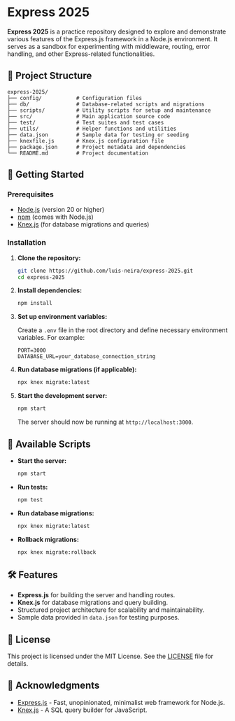 # Express 2025

**Express 2025** is a practice repository designed to explore and demonstrate various features of the Express.js framework in a Node.js environment. It serves as a sandbox for experimenting with middleware, routing, error handling, and other Express-related functionalities.

## 📁 Project Structure

```
express-2025/
├── config/           # Configuration files
├── db/               # Database-related scripts and migrations
├── scripts/          # Utility scripts for setup and maintenance
├── src/              # Main application source code
├── test/             # Test suites and test cases
├── utils/            # Helper functions and utilities
├── data.json         # Sample data for testing or seeding
├── knexfile.js       # Knex.js configuration file
├── package.json      # Project metadata and dependencies
└── README.md         # Project documentation
```

## 🚀 Getting Started

### Prerequisites

* [Node.js](https://nodejs.org/) (version 20 or higher)
* [npm](https://www.npmjs.com/) (comes with Node.js)
* [Knex.js](https://knexjs.org/) (for database migrations and queries)

### Installation

1. **Clone the repository:**

   ```bash
   git clone https://github.com/luis-neira/express-2025.git
   cd express-2025
   ```

2. **Install dependencies:**

   ```bash
   npm install
   ```

3. **Set up environment variables:**

   Create a `.env` file in the root directory and define necessary environment variables. For example:

   ```env
   PORT=3000
   DATABASE_URL=your_database_connection_string
   ```

4. **Run database migrations (if applicable):**

   ```bash
   npx knex migrate:latest
   ```

5. **Start the development server:**

   ```bash
   npm start
   ```

   The server should now be running at `http://localhost:3000`.

## 🧪 Available Scripts

* **Start the server:**

  ```bash
  npm start
  ```

* **Run tests:**

  ```bash
  npm test
  ```

* **Run database migrations:**

  ```bash
  npx knex migrate:latest
  ```

* **Rollback migrations:**

  ```bash
  npx knex migrate:rollback
  ```

## 🛠️ Features

* **Express.js** for building the server and handling routes.
* **Knex.js** for database migrations and query building.
* Structured project architecture for scalability and maintainability.
* Sample data provided in `data.json` for testing purposes.

## 📄 License

This project is licensed under the MIT License. See the [LICENSE](LICENSE) file for details.

## 🙌 Acknowledgments

* [Express.js](https://expressjs.com/) - Fast, unopinionated, minimalist web framework for Node.js.
* [Knex.js](https://knexjs.org/) - A SQL query builder for JavaScript.

